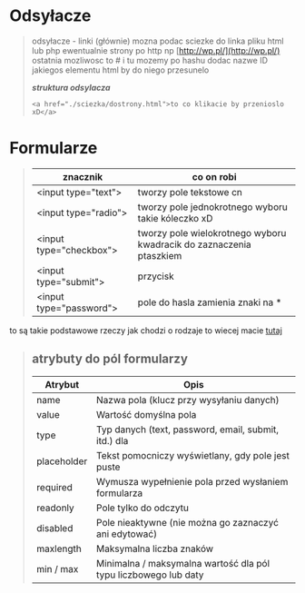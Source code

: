 # Odsyłacze

> odsyłacze - linki (głównie) mozna podac sciezke do linka pliku html lub php ewentualnie strony po http np [http://wp.pl/](http://wp.pl/) ostatnia mozliwosc to # i tu mozemy po hashu dodac nazwe ID jakiegos elementu html by do niego przesunelo
> 
> **_struktura odsylacza_**
> 
> `<a href="./sciezka/dostrony.html">to co klikacie by przenioslo xD</a>`

# Formularze

> | znacznik | co on robi |
> | --- | --- |
> | \<input type="text"> | tworzy pole tekstowe cn |
> | \<input type="radio"> | tworzy pole jednokrotnego wyboru takie kóleczko xD |
> | \<input type="checkbox"> | tworzy pole wielokrotnego wyboru kwadracik do zaznaczenia ptaszkiem |
> | \<input type="submit"> | przycisk |
> | \<input type="password"> | pole do hasla zamienia znaki na \* |

to są takie podstawowe rzeczy jak chodzi o rodzaje to wiecej macie [tutaj](https://www.w3schools.com/html/html_form_input_types.asp)

> ## atrybuty do pól formularzy
> 
> | Atrybut | Opis |
> | --- | --- |
> | name | Nazwa pola (klucz przy wysyłaniu danych) |
> | value | Wartość domyślna pola |
> | type | Typ danych (text, password, email, submit, itd.) dla |
> | placeholder | Tekst pomocniczy wyświetlany, gdy pole jest puste |
> | required | Wymusza wypełnienie pola przed wysłaniem formularza |
> | readonly | Pole tylko do odczytu |
> | disabled | Pole nieaktywne (nie można go zaznaczyć ani edytować) |
> | maxlength | Maksymalna liczba znaków |
> | min / max | Minimalna / maksymalna wartość dla pól typu liczbowego lub daty |
